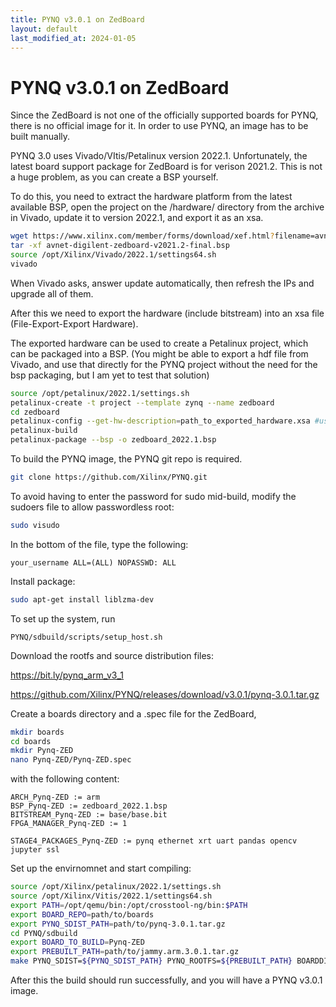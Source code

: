 ```yaml
---
title: PYNQ v3.0.1 on ZedBoard
layout: default
last_modified_at: 2024-01-05
---
```

# PYNQ v3.0.1 on ZedBoard
Since the ZedBoard is not one of the officially supported boards for PYNQ, there is no official image for it. In order to use PYNQ, an image has to be built manually.

PYNQ 3.0 uses Vivado/VItis/Petalinux version 2022.1. Unfortunately, the latest board support package for ZedBoard is for verison 2021.2. This is not a huge problem, as you can create a BSP yourself.

To do this, you need to extract the hardware platform from the latest available BSP, open the project on the /hardware/ directory from the archive in Vivado, update it to version 2022.1, and export it as an xsa.
```bash
wget https://www.xilinx.com/member/forms/download/xef.html?filename=avnet-digilent-zedboard-v2021.2-final.bsp
tar -xf avnet-digilent-zedboard-v2021.2-final.bsp
source /opt/Xilinx/Vivado/2022.1/settings64.sh
vivado
```
When Vivado asks, answer update automatically, then refresh the IPs and upgrade all of them.

After this we need to export the hardware (include bitstream) into an xsa file (File-Export-Export Hardware).

The exported hardware can be used to create a Petalinux project, which can be packaged into a BSP. (You might be able to export a hdf file from Vivado, and use that directly for the PYNQ project without the need for the bsp packaging, but I am yet to test that solution)

```bash
source /opt/petalinux/2022.1/settings.sh
petalinux-create -t project --template zynq --name zedboard
cd zedboard
petalinux-config --get-hw-description=path_to_exported_hardware.xsa #use the xsa just exported
petalinux-build
petalinux-package --bsp -o zedboard_2022.1.bsp
```
To build the PYNQ image, the PYNQ git repo is required.
```bash
git clone https://github.com/Xilinx/PYNQ.git
```
To avoid having to enter the password for sudo mid-build, modify the sudoers file to allow passwordless root:
```sh
sudo visudo
```
In the bottom of the file, type the following:

```your_username ALL=(ALL) NOPASSWD: ALL```

Install package:
```sh
sudo apt-get install liblzma-dev
```
To set up the system, run
```
PYNQ/sdbuild/scripts/setup_host.sh
```
Download the rootfs and source distribution files:

https://bit.ly/pynq_arm_v3_1

https://github.com/Xilinx/PYNQ/releases/download/v3.0.1/pynq-3.0.1.tar.gz

Create a boards directory and a .spec file for the ZedBoard,
```sh
mkdir boards
cd boards
mkdir Pynq-ZED
nano Pynq-ZED/Pynq-ZED.spec
```
with the following content:
```
ARCH_Pynq-ZED := arm
BSP_Pynq-ZED := zedboard_2022.1.bsp
BITSTREAM_Pynq-ZED := base/base.bit
FPGA_MANAGER_Pynq-ZED := 1

STAGE4_PACKAGES_Pynq-ZED := pynq ethernet xrt uart pandas opencv jupyter ssl
```
Set up the envirnomnet and start compiling:
```sh
source /opt/Xilinx/petalinux/2022.1/settings.sh
source /opt/Xilinx/Vitis/2022.1/settings64.sh
export PATH=/opt/qemu/bin:/opt/crosstool-ng/bin:$PATH
export BOARD_REPO=path/to/boards
export PYNQ_SDIST_PATH=path/to/pynq-3.0.1.tar.gz
cd PYNQ/sdbuild
export BOARD_TO_BUILD=Pynq-ZED
export PREBUILT_PATH=path/to/jammy.arm.3.0.1.tar.gz
make PYNQ_SDIST=${PYNQ_SDIST_PATH} PYNQ_ROOTFS=${PREBUILT_PATH} BOARDDIR=${BOARD_REPO} BOARDS=${BOARD_TO_BUILD}
```
After this the build should run successfully, and you will have a PYNQ v3.0.1 image.
